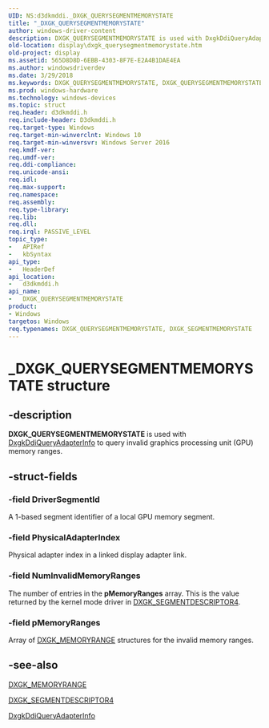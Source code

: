 ```yaml
---
UID: NS:d3dkmddi._DXGK_QUERYSEGMENTMEMORYSTATE
title: "_DXGK_QUERYSEGMENTMEMORYSTATE"
author: windows-driver-content
description: DXGK_QUERYSEGMENTMEMORYSTATE is used with DxgkDdiQueryAdapterInfo to query invalid graphics processing unit (GPU) memory ranges.
old-location: display\dxgk_querysegmentmemorystate.htm
old-project: display
ms.assetid: 565D8D8D-6EBB-4303-8F7E-E2A4B1DAE4EA
ms.author: windowsdriverdev
ms.date: 3/29/2018
ms.keywords: DXGK_QUERYSEGMENTMEMORYSTATE, DXGK_QUERYSEGMENTMEMORYSTATE structure [Display Devices], DXGK_SEGMENTMEMORYSTATE, _DXGK_QUERYSEGMENTMEMORYSTATE, d3dkmddi/DXGK_QUERYSEGMENTMEMORYSTATE, display.dxgk_querysegmentmemorystate
ms.prod: windows-hardware
ms.technology: windows-devices
ms.topic: struct
req.header: d3dkmddi.h
req.include-header: D3dkmddi.h
req.target-type: Windows
req.target-min-winverclnt: Windows 10
req.target-min-winversvr: Windows Server 2016
req.kmdf-ver: 
req.umdf-ver: 
req.ddi-compliance: 
req.unicode-ansi: 
req.idl: 
req.max-support: 
req.namespace: 
req.assembly: 
req.type-library: 
req.lib: 
req.dll: 
req.irql: PASSIVE_LEVEL
topic_type:
-	APIRef
-	kbSyntax
api_type:
-	HeaderDef
api_location:
-	d3dkmddi.h
api_name:
-	DXGK_QUERYSEGMENTMEMORYSTATE
product:
- Windows
targetos: Windows
req.typenames: DXGK_QUERYSEGMENTMEMORYSTATE, DXGK_SEGMENTMEMORYSTATE
---
```


# _DXGK_QUERYSEGMENTMEMORYSTATE structure


## -description


<b>DXGK_QUERYSEGMENTMEMORYSTATE</b> is used with <a href="https://msdn.microsoft.com/f2f4c54c-7413-48e5-a165-d71f35642b6c">DxgkDdiQueryAdapterInfo</a> to query invalid graphics processing unit (GPU) memory ranges.


## -struct-fields




### -field DriverSegmentId

A  1-based segment identifier of a local GPU memory segment.


### -field PhysicalAdapterIndex

Physical adapter index in a linked display adapter link.


### -field NumInvalidMemoryRanges

The number of entries in the <b>pMemoryRanges</b> array. This is the value returned by the kernel mode driver in <a href="https://msdn.microsoft.com/library/windows/hardware/dn906842">DXGK_SEGMENTDESCRIPTOR4</a>.


### -field pMemoryRanges

Array of <a href="https://msdn.microsoft.com/library/windows/hardware/dn906829">DXGK_MEMORYRANGE</a> structures for the invalid memory ranges.


## -see-also




<a href="https://msdn.microsoft.com/library/windows/hardware/dn906829">DXGK_MEMORYRANGE</a>



<a href="https://msdn.microsoft.com/library/windows/hardware/dn906842">DXGK_SEGMENTDESCRIPTOR4</a>



<a href="https://msdn.microsoft.com/f2f4c54c-7413-48e5-a165-d71f35642b6c">DxgkDdiQueryAdapterInfo</a>
 

 

